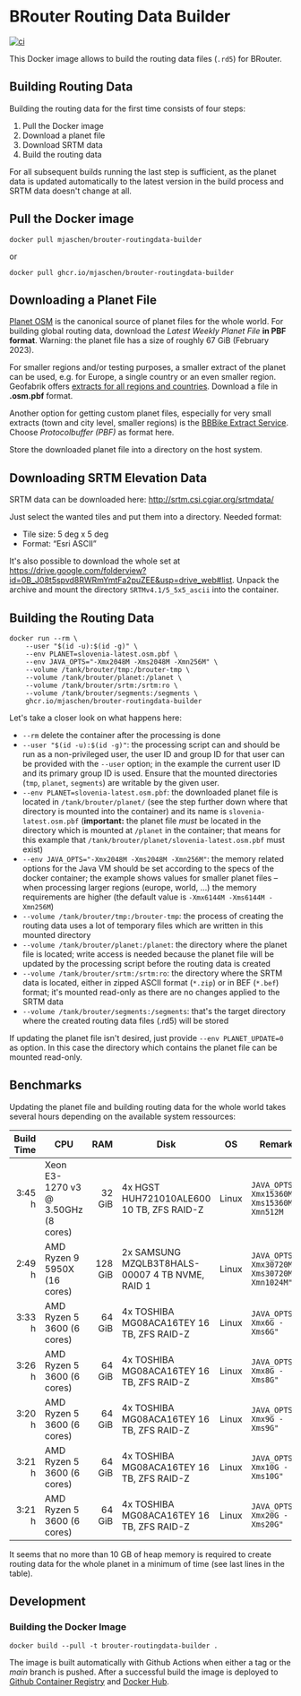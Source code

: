 # BRouter Routing Data Builder

[![ci](https://github.com/mjaschen/brouter-routingdata-builder/actions/workflows/ci.yml/badge.svg?branch=main)](https://github.com/mjaschen/brouter-routingdata-builder/actions/workflows/ci.yml)

This Docker image allows to build the routing data files (`.rd5`) for BRouter.

## Building Routing Data

Building the routing data for the first time consists of four steps:

1. Pull the Docker image
2. Download a planet file
3. Download SRTM data
4. Build the routing data

For all subsequent builds running the last step is sufficient, as the planet data is updated automatically to the latest version in the build process and SRTM data doesn't change at all.

## Pull the Docker image

```shell
docker pull mjaschen/brouter-routingdata-builder
```

or

```shell
docker pull ghcr.io/mjaschen/brouter-routingdata-builder
```

## Downloading a Planet File

[Planet OSM](https://planet.openstreetmap.org/) is the canonical source of planet files for the whole world. For building global routing data, download the *Latest Weekly Planet File* **in PBF format**. Warning: the planet file has a size of roughly 67 GiB (February 2023).

For smaller regions and/or testing purposes, a smaller extract of the planet can be used, e.g. for Europe, a single country or an even smaller region. Geofabrik offers [extracts for all regions and countries](https://download.geofabrik.de/index.html). Download a file in **.osm.pbf** format.

Another option for getting custom planet files, especially for very small extracts (town and city level, smaller regions) is the [BBBike Extract Service](https://extract.bbbike.org/). Choose *Protocolbuffer (PBF)* as format here.

Store the downloaded planet file into a directory on the host system.

## Downloading SRTM Elevation Data

SRTM data can be downloaded here: <http://srtm.csi.cgiar.org/srtmdata/>

Just select the wanted tiles and put them into a directory. Needed format:

- Tile size: 5 deg x 5 deg
- Format: “Esri ASCII”

It's also possible to download the whole set at <https://drive.google.com/folderview?id=0B_J08t5spvd8RWRmYmtFa2puZEE&usp=drive_web#list>. Unpack the archive and mount the directory `SRTMv4.1/5_5x5_ascii` into the container.

## Building the Routing Data

``` shell
docker run --rm \
    --user "$(id -u):$(id -g)" \
    --env PLANET=slovenia-latest.osm.pbf \
    --env JAVA_OPTS="-Xmx2048M -Xms2048M -Xmn256M" \
    --volume /tank/brouter/tmp:/brouter-tmp \
    --volume /tank/brouter/planet:/planet \
    --volume /tank/brouter/srtm:/srtm:ro \
    --volume /tank/brouter/segments:/segments \
    ghcr.io/mjaschen/brouter-routingdata-builder
```

Let's take a closer look on what happens here:

- `--rm` delete the container after the processing is done
- `--user "$(id -u):$(id -g)"`: the processing script can and should be run as a non-privileged user, the user ID and group ID for that user can be provided with the `--user` option; in the example the current user ID and its primary group ID is used. Ensure that the mounted directories (`tmp`, `planet`, `segments`) are writable by the given user.
- `--env PLANET=slovenia-latest.osm.pbf`: the downloaded planet file is located in `/tank/brouter/planet/` (see the step further down where that directory is mounted into the container) and its name is `slovenia-latest.osm.pbf` (**important:** the planet file *must* be located in the directory which is mounted at `/planet` in the container; that means for this example that `/tank/brouter/planet/slovenia-latest.osm.pbf` must exist)
- `--env JAVA_OPTS="-Xmx2048M -Xms2048M -Xmn256M"`: the memory related options for the Java VM should be set according to the specs of the docker container; the example shows values for smaller planet files – when processing larger regions (europe, world, …) the memory requirements are higher (the default value is `-Xmx6144M -Xms6144M -Xmn256M`)
- `--volume /tank/brouter/tmp:/brouter-tmp`: the process of creating the routing data uses a lot of temporary files which are written in this mounted directory
- `--volume /tank/brouter/planet:/planet`: the directory where the planet file is located; write access is needed because the planet file will be updated by the processing script before the routing data is created
- `--volume /tank/brouter/srtm:/srtm:ro`: the directory where the SRTM data is located, either in zipped ASCII format (`*.zip`) or in BEF (`*.bef`) format; it's mounted read-only as there are no changes applied to the SRTM data
- `--volume /tank/brouter/segments:/segments`: that's the target directory where the created routing data files (.rd5) will be stored

If updating the planet file isn't desired, just provide `--env PLANET_UPDATE=0` as option. In this case the directory which contains the planet file can be mounted read-only.

## Benchmarks

Updating the planet file and building routing data for the whole world takes several hours depending on the available system ressources:

|Build Time|CPU|RAM|Disk|OS|Remarks|
|---------:|---|--:|----|--|-------|
| 3:45 h   | Xeon E3-1270 v3 @ 3.50GHz (8 cores) | 32 GiB | 4x HGST HUH721010ALE600 10 TB, ZFS RAID-Z | Linux | `JAVA_OPTS=-Xmx15360M -Xms15360M -Xmn512M` |
| 2:49 h   | AMD Ryzen 9 5950X (16 cores) | 128 GiB | 2x SAMSUNG MZQLB3T8HALS-00007 4 TB NVME, RAID 1 | Linux | `JAVA_OPTS="-Xmx30720M -Xms30720M -Xmn1024M"` |
| 3:33 h   | AMD Ryzen 5 3600 (6 cores) | 64 GiB | 4x TOSHIBA MG08ACA16TEY 16 TB, ZFS RAID-Z | Linux | `JAVA_OPTS="-Xmx6G -Xms6G"` |
| 3:26 h   | AMD Ryzen 5 3600 (6 cores) | 64 GiB | 4x TOSHIBA MG08ACA16TEY 16 TB, ZFS RAID-Z | Linux | `JAVA_OPTS="-Xmx8G -Xms8G"` |
| 3:20 h   | AMD Ryzen 5 3600 (6 cores) | 64 GiB | 4x TOSHIBA MG08ACA16TEY 16 TB, ZFS RAID-Z | Linux | `JAVA_OPTS="-Xmx9G -Xms9G"` |
| 3:21 h   | AMD Ryzen 5 3600 (6 cores) | 64 GiB | 4x TOSHIBA MG08ACA16TEY 16 TB, ZFS RAID-Z | Linux | `JAVA_OPTS="-Xmx10G -Xms10G"` |
| 3:21 h   | AMD Ryzen 5 3600 (6 cores) | 64 GiB | 4x TOSHIBA MG08ACA16TEY 16 TB, ZFS RAID-Z | Linux | `JAVA_OPTS="-Xmx20G -Xms20G"` |

It seems that no more than 10 GB of heap memory is required to create routing data for the whole planet in a minimum of time (see last lines in the table).

## Development

### Building the Docker Image

```shell
docker build --pull -t brouter-routingdata-builder .
```

The image is built automatically with Github Actions when either a tag or the *main* branch is pushed. After a successful build the image is deployed to [Github Container Registry](https://github.com/users/mjaschen/packages/container/package/brouter-routingdata-builder) and [Docker Hub](https://hub.docker.com/r/mjaschen/brouter-routingdata-builder).
